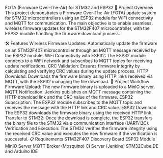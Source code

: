    FOTA (Firmware Over-The-Air) for STM32 and ESP32
📝 Project Overview
This project demonstrates a Firmware Over-The-Air (FOTA) update system for STM32 microcontrollers using an ESP32 module for WiFi connectivity and MQTT for communication. The main objective is to enable seamless, wireless firmware updates for the STM32F407 microcontroller, with the ESP32 module handling the firmware download process.

🛠️ Features
Wireless Firmware Updates: Automatically update the firmware on an STM32F407 microcontroller through an MQTT message received by the ESP32 module.
WiFi Connectivity with ESP32: The ESP32 module connects to a WiFi network and subscribes to MQTT topics for receiving update notifications.
CRC Validation: Ensures firmware integrity by calculating and verifying CRC values during the update process.
HTTP Download: Downloads the firmware binary using HTTP links received via MQTT, with the ESP32 managing the file download.
🔄 Project Workflow
Firmware Upload: The new firmware binary is uploaded to a MinIO server.
MQTT Notification: Jenkins publishes an MQTT message containing the HTTP download link and the CRC value of the firmware.
ESP32 Subscription: The ESP32 module subscribes to the MQTT topic and receives the message with the HTTP link and CRC value.
ESP32 Download: The ESP32 downloads the firmware binary using the received HTTP link.
Transfer to STM32: Once the download is complete, the ESP32 transfers the binary file to the STM32 via a communication interface (UART/I2C).
Verification and Execution: The STM32 verifies the firmware integrity using the received CRC value and executes the new firmware if the verification is successful.
📋 Requirements
STM32F407 Discovery Board
ESP32 Module
MinIO Server
MQTT Broker (Mosquitto)
CI Server (Jenkins)
STM32CubeIDE and Arduino IDE
